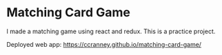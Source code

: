 # Matching Card Game

I made a matching game using react and redux. This is a practice project.

Deployed web app: 
https://ccranney.github.io/matching-card-game/
